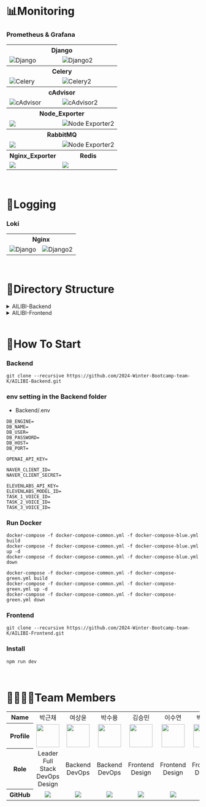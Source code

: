 # 📊Monitoring
<div align="center">
  <h3 align="left">Prometheus & Grafana</h3>
  <table>
        <tr>
            <th colspan="2">Django</th>
        </tr>
        <tr>
            <td><img src="https://github.com/user-attachments/assets/07339efc-48c9-4b9d-b6a1-ea19910eb1db" alt="Django"></td>
            <td><img src="https://github.com/user-attachments/assets/e4099e6f-7463-4b95-af36-f1690b917073" alt="Django2"></td>
        </tr>
        <tr>
            <th colspan="2">Celery</th>
        </tr>
        <tr>
            <td><img src="https://github.com/user-attachments/assets/074048e6-4ece-43f9-9800-2f2d523f2930" alt="Celery"></td>
            <td><img src="https://github.com/user-attachments/assets/8d67960d-b60e-4a37-9597-7eabeed8c6fb" alt="Celery2"></td>
        </tr>
        <tr>
            <th colspan="2">cAdvisor</th>
        </tr>
        <tr>
            <td><img src="https://github.com/user-attachments/assets/5c995407-38a8-4949-8807-c6678e15adea" alt="cAdvisor"></td>
            <td><img src="https://github.com/user-attachments/assets/8ec92d68-418e-4d97-a288-88bf7b0e4bac" alt="cAdvisor2"></td>
        </tr>
        <tr>
            <th colspan="2">Node_Exporter</th>
        </tr>
        <tr>
            <td><img src="https://github.com/user-attachments/assets/ecd13865-d1f4-4f34-af30-2d91b081b7b8"></td>
            <td><img src="https://github.com/user-attachments/assets/cff8c04a-700c-45ad-ad84-017d343d2e3d" alt="Node Exporter2"></td>
        </tr>
        <tr>
            <th colspan="2">RabbitMQ</th>
        </tr>
        <tr>
            <td><img src="https://github.com/user-attachments/assets/e41beaed-0e21-4f7d-82b0-e86a8a6b9f37"></td>
            <td><img src="https://github.com/user-attachments/assets/1dd07d64-3548-476f-a68a-7b5e613b49cc" alt="Node Exporter2"></td>
        </tr>
        <tr>
          <th>Nginx_Exporter</th>
          <th>Redis</th>
        </tr>
        <tr>
          <td><img src="https://github.com/user-attachments/assets/ef00a11f-e77a-40a2-ad32-b19d67b65e2a"></td>
          <td><img src="https://github.com/user-attachments/assets/67a6e2fb-fa01-4172-9a86-a0b17a847379"></td>
        </tr>
    </table>
  <br>
</div>

# 🔧Logging
<div align="center">
  <h3 align="left">Loki</h3>
  <table>
        <tr>
            <th colspan="2">Nginx</th>
        </tr>
        <tr>
            <td><img src="https://github.com/user-attachments/assets/fa352ece-f6f7-4862-ba17-22ed53a2378b" alt="Django"></td>
            <td><img src="https://github.com/user-attachments/assets/e9749025-fd86-4203-aee0-30713e96ad5f" alt="Django2"></td>
        </tr>
    </table>
</div>
<br>

# 📂Directory Structure

<details>
  <summary>AILIBI-Backend</summary>
<pre>
<code>
🗂️AILIBI-Backend
┣ 📂.github
┃ ┣ 📂ISSUE_TEMPLATE
┃ ┗ 📂workflows
┣ 📂Backend
┃ ┣ 📃__init__.py
┃ ┣ 📃asgi.py
┃ ┣ 📃celery.py
┃ ┣ 📃settings.py
┃ ┣ 📃urls.py
┃ ┗ 📃wsgi.py
┣ 📂alertmanager
┃ ┗ 📃alertmanager.yml
┣ 📂chat
┃ ┣ 📂migrations
┃ ┣ 📂templates
┃ ┣ 📃Serializers.py
┃ ┣ 📃__init__.py
┃ ┣ 📃apps.py
┃ ┣ 📃consumers.py
┃ ┣ 📃models.py
┃ ┣ 📃routing.py
┃ ┣ 📃urls.py
┃ ┗ 📃views.py
┣ 📂evidence
┃ ┣ 📂migrations
┃ ┣ 📃__init__.py
┃ ┣ 📃apps.py
┃ ┣ 📃models.py
┃ ┣ 📃serializers.py
┃ ┣ 📃urls.py
┃ ┗ 📃views.py
┣ 📂grafana/data
┃ ┣ 📂alerting/1
┃ ┗ 📃grafana.db
┣ 📂health
┃ ┣ 📃urls.py
┃ ┗ 📃views.py
┣ 📂llm
┃ ┣ 📂migrations
┃ ┣ 📃__init__.py
┃ ┣ 📃apps.py
┃ ┣ 📃urls.py
┃ ┗ 📃views.py
┣ 📂prometheus
┃ ┣ 📃alert-rules.yml
┃ ┗ 📃prometheus.yml
┣ 📂promtail
┃ ┗ 📃config.yaml
┣ 📂scenario
┃ ┣ 📂migrations
┃ ┣ 📃__init__.py
┃ ┣ 📃apps.py
┃ ┣ 📃models.py
┃ ┣ 📃scenario_urls.py
┃ ┣ 📃serializers.py
┃ ┣ 📃urls.py
┃ ┗ 📃views.py
┣ 📂staticfiles
┃ ┣ 📂admin
┃ ┣ 📂drf-yasg
┃ ┗ 📂rest_framework
┣ 📂stt
┃ ┣ 📂migrations
┃ ┣ 📃__init__.py
┃ ┣ 📃apps.py
┃ ┣ 📃urls.py
┃ ┗ 📃views.py
┣ 📂suspect
┃ ┣ 📂migrations
┃ ┣ 📃__init__.py
┃ ┣ 📃apps.py
┃ ┣ 📃models.py
┃ ┣ 📃serializers.py
┃ ┣ 📃suspect_urls.py
┃ ┣ 📃urls.py
┃ ┗ 📃views.py
┣ 📂tts
┃ ┣ 📂migrations
┃ ┣ 📃__init__.py
┃ ┣ 📃apps.py
┃ ┣ 📃tasks.py
┃ ┣ 📃urls.py
┃ ┗ 📃views.py
┣ 📂user
┃ ┣ 📂migrations
┃ ┣ 📃__init__.py
┃ ┣ 📃admin.py
┃ ┣ 📃apps.py
┃ ┣ 📃models.py
┃ ┣ 📃serializers.py
┃ ┣ 📃tests.py
┃ ┣ 📃urls.py
┃ ┣ 📃users_urls.py
┃ ┗ 📃views.py
┣ 📃.gitattributes
┣ 📃.gitignore
┣ 📃Dockerfile
┣ 📃README.md
┣ 📃README.md
┣ 📃docker-compose-blue.yml
┣ 📃docker-compose-common.yml
┣ 📃docker-compose-green.yml
┣ 📃grafana.ini
┣ 📃manage.py
┣ 📃nginx.conf
┣ 📃requirements.txt
┗ 📃start_celery_flower.sh
</code>
</pre>
</details>
<details>
    <summary>AILIBI-Frontend</summary>
<pre>
<code>
🗂️AILIBI-Frontend
┣ 📂.github
┃ ┣ 📂ISSUE_TEMPLATE
┃ ┗ 📂workflows
┣ 📂public
┃ ┣ 📂fonts
┃ ┣ 📂images
┃ ┣ 📂mp4
┃ ┣ 📂sounds
┃ ┣ 📃logo.png
┃ ┗ 📃vite.svg
┣ 📂src
┃ ┣ 📂assets
┃ ┃ ┗ 📃react.svg
┃ ┣ 📂components
┃ ┃ ┣ 📃EndingPage.css
┃ ┃ ┣ 📃LogInPage.css
┃ ┃ ┣ 📃SignupBox.css
┃ ┃ ┗ 📃VideoPage.css
┃ ┣ 📂hooks
┃ ┃ ┣ 📃UserContext.tsx
┃ ┃ ┗ 📃axiosInstance.ts
┃ ┣ 📂mocks
┃ ┃ ┗ 📃webSocketService.ts
┃ ┣ 📂pages
┃ ┃ ┣ 📃ChattingPage.tsx
┃ ┃ ┣ 📃ChoosePage.tsx
┃ ┃ ┣ 📃EndingPage.tsx
┃ ┃ ┣ 📃EvidencePage.tsx
┃ ┃ ┣ 📃GamePage1.tsx
┃ ┃ ┣ 📃HistoryNote.tsx
┃ ┃ ┣ 📃HistoryPopUp.tsx
┃ ┃ ┣ 📃InitChatPage.tsx
┃ ┃ ┣ 📃LeftPage.tsx
┃ ┃ ┣ 📃LoadingScenarioPage.tsx
┃ ┃ ┣ 📃LogInPage.tsx
┃ ┃ ┣ 📃LoginBox.tsx
┃ ┃ ┣ 📃MainAudioContext.tsx
┃ ┃ ┣ 📃MainPage.tsx
┃ ┃ ┣ 📃MakeScenarioPage.tsx
┃ ┃ ┣ 📃NotePage.tsx
┃ ┃ ┣ 📃PlayAudioContext.tsx
┃ ┃ ┣ 📃PlayHistoryPage.tsx
┃ ┃ ┣ 📃PlayPage.tsx
┃ ┃ ┣ 📃ResultLoadingPage.tsx
┃ ┃ ┣ 📃RightPage.tsx
┃ ┃ ┣ 📃SignupBox.tsx
┃ ┃ ┣ 📃SudokuGame.tsx
┃ ┃ ┣ 📃SuspectPage.tsx
┃ ┃ ┣ 📃TTSService.tsx
┃ ┃ ┗ 📃vite-env.d.ts
┃ ┣ 📂services
┃ ┃ ┗ 📃vite-env.d.ts
┃ ┣ 📃App.css
┃ ┣ 📃App.tsx
┃ ┣ 📃index.css
┃ ┣ 📃main.tsx
┃ ┗ 📃vite-env.d.ts
┣ 📃.gitignore
┣ 📃Dockerfile
┣ 📃README.md
┣ 📃docker-compose.yml
┣ 📃eslint.config.js
┣ 📃index.html
┣ 📃package-lock.json
┣ 📃package.json
┣ 📃postcss.config.cjs
┣ 📃tailwind.config.js
┣ 📃tsconfig.app.json
┣ 📃tsconfig.json
┣ 📃tsconfig.node.json
┗ 📃vite.config.ts
</code>
</pre>
</details>
<br>

# 🧐How To Start

### Backend 
```
git clone --recursive https://github.com/2024-Winter-Bootcamp-team-K/AILIBI-Backend.git
```
### env setting in the Backend folder
* Backend/.env
```
DB_ENGINE=
DB_NAME=
DB_USER=
DB_PASSWORD=
DB_HOST=
DB_PORT=

OPENAI_API_KEY=

NAVER_CLIENT_ID=
NAVER_CLIENT_SECRET=

ELEVENLABS_API_KEY=
ELEVENLABS_MODEL_ID=
TASK_1_VOICE_ID=
TASK_2_VOICE_ID=
TASK_3_VOICE_ID=
```
### Run Docker
```
docker-compose -f docker-compose-common.yml -f docker-compose-blue.yml build
docker-compose -f docker-compose-common.yml -f docker-compose-blue.yml up -d
docker-compose -f docker-compose-common.yml -f docker-compose-blue.yml down

docker-compose -f docker-compose-common.yml -f docker-compose-green.yml build
docker-compose -f docker-compose-common.yml -f docker-compose-green.yml up -d
docker-compose -f docker-compose-common.yml -f docker-compose-green.yml down
```
### Frontend
```
git clone --recursive https://github.com/2024-Winter-Bootcamp-team-K/AILIBI-Frontend.git
```
### Install
```
npm run dev
```
<br>

# 👨‍👩‍👧‍👦Team Members
<table width="1000">
<thead>
</thead>
<tbody>

<tr>
<th>Name</th>
<td width="100" align="center">박근채</td>
<td width="100" align="center">여상윤</td>
<td width="100" align="center">박수용</td>
<td width="100" align="center">김승민</td>
<td width="100" align="center">이수연</td>
<td width="100" align="center">박명남</td>
</tr>

<tr>
<th>Profile</th>
<td width="100" align="center">
<a href="https://github.com/pgc0419">
<img src="https://github.com/user-attachments/assets/0d75e2eb-cc92-4fc2-814d-768bd86f992b" width="60" height="60">
</a>
</td>
<td width="100" align="center">
<a href="https://github.com/Grassyeochi">
<img src="https://github.com/user-attachments/assets/0d75e2eb-cc92-4fc2-814d-768bd86f992b" width="60" height="60">
</a>
</td>
<td width="100" align="center">
<a href="https://github.com/parksooyong03">
<img src="https://github.com/user-attachments/assets/0d75e2eb-cc92-4fc2-814d-768bd86f992b" width="60" height="60">
</a>
</td>
<td width="100" align="center">
<a href="https://github.com/ksm0520">
<img src="https://github.com/user-attachments/assets/0d75e2eb-cc92-4fc2-814d-768bd86f992b" width="60" height="60">
</a>
</td>
<td width="100" align="center">
<a href="https://github.com/URsuyeon">
<img src="https://github.com/user-attachments/assets/0d75e2eb-cc92-4fc2-814d-768bd86f992b" width="60" height="60">
</a>
</td>
<td width="100" align="center">
<a href="https://github.com/myungnam1">
<img src="https://github.com/user-attachments/assets/0d75e2eb-cc92-4fc2-814d-768bd86f992b" width="60" height="60">
</a>
</td>
</tr>

<tr>
<th>Role</th>
<td width="190" align="center">
Leader<br>
Full Stack<br>
DevOps<br>
Design<br>
</td>
<td width="190" align="center">
Backend<br>
DevOps<br>
</td>
<td width="190" align="center">
Backend<br>
DevOps<br>
</td>
<td width="190" align="center">
Frontend<br>
Design<br>
</td>
<td width="190" align="center">
Frontend<br>
Design<br>
</td>
<td width="190" align="center">
Frontend<br>
Design<br>
</td>

<tr>
<th>GitHub</th>
<td width="100" align="center">
<a href="https://github.com/pgc0419">
<img src="http://img.shields.io/badge/pgc0419-green?style=social&logo=github"/>
</a>
</td>
<td width="100" align="center">
<a href="https://github.com/Grassyeochi">
<img src="http://img.shields.io/badge/Grassyeochi-green?style=social&logo=github"/>
</a>
</td>
<td width="100" align="center">
<a href="https://github.com/parksooyong03">
<img src="http://img.shields.io/badge/parksooyong03-green?style=social&logo=github"/>
</a>
</td>
<td width="100" align="center">
<a href="https://github.com/ksm0520">
<img src="http://img.shields.io/badge/ksm0520-green?style=social&logo=github"/>
</a>
</td>
<td width="100" align="center">
<a href="https://github.com/URsuyeon">
<img src="http://img.shields.io/badge/URsuyeon-green?style=social&logo=github"/>
</a>
</td>
<td width="100" align="center">
<a href="https://github.com/myungnam1">
<img src="http://img.shields.io/badge/myungnam1-green?style=social&logo=github"/>
</a>
</td>
</tr>
</tbody>
</table>
<br>
